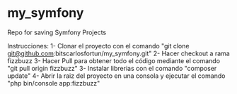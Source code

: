 # my_symfony
Repo for saving Symfony Projects

Instrucciones:
1- Clonar el proyecto con el comando "git clone git@github.com:bitscarlosfortun/my_symfony.git"
2- Hacer checkout a rama fizzbuzz
3- Hacer Pull para obtener todo el código mediante el comando "git pull origin fizzbuzz"
3- Instalar librerias con el comando "composer update"
4- Abrir la raiz del proyecto en una consola y ejecutar el comando
 "php bin/console app:fizzbuzz"
 

